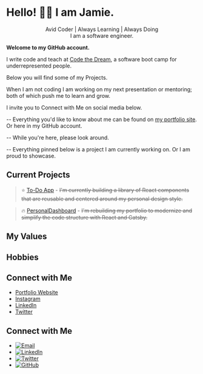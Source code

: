 <!-- Add a header or banner here. -->

# Hello! 👋🏻 I am Jamie.

<center>Avid Coder | Always Learning | Always Doing</center>

<center>I am a software engineer.</center>

**Welcome to my GitHub account.**

I write code and teach at [Code the Dream](https://codethedream.org/), a software boot camp for underrepresented people.

Below you will find some of my Projects.

When I am not coding I am working on my next presentation or mentoring; both of which push me to learn and grow.

I invite you to Connect with Me on social media below.

<!--
Icons I'm interested in:
💻
👨‍💻
  -->

<!-- I am a problem solver, a life-long student of technology, and an avid coder. -->

-- Everything you'd like to know about me can be found on [my portfolio site](http://jamiebort.com/). Or here in my GitHub account.

-- While you're here, please look around.

-- Everything pinned below is a project I am currently working on. Or I am proud to showcase.

<!-- <center>Always learning | Always doing</center> -->

## Current Projects

> ⭐️ [To-Do App](https://github.com/JamieBort/To-Do-App) - ~~I'm currently building a library of React components that are reusable and centered around my personal design style.~~

> 🔥 [PersonalDashboard](https://github.com/JamieBort/PersonalDashboard) - ~~I'm rebuilding my portfolio to modernize and simplify the code structure with React and Gatsby.~~

## My Values

<!-- 🧠 Thoughtful & Inclusive Development <br/>
🖤 Authentic Expression <br/>
💡 Mindset of Learning & Curiosity <br/>
🙌 Teamwork & Communication -->

## Hobbies

<!-- ☕️ Espresso Enthusiast <br/>
☁️ Cozy Gamer </br>
🧗🏼 Rock Climber </br>
🧘🏼‍♀️ Yoga lover -->

## Connect with Me

- [Portfolio Website]() <br/>
- [Instagram]() <br/>
- [LinkedIn]() <br/>
- [Twitter]() <br/>

## Connect with Me

- <a href="mailto:avinash.lalith97@gmail.com" target="_blank"><img src="https://img.shields.io/badge/-Gmail-c14438?style=flat-square&logo=Gmail&logoColor=white" alt="Email"></a>
- <a href="https://www.linkedin.com/in/lalithavinash987" target="_blank"><img src="https://img.shields.io/badge/LinkedIn-%230077B5.svg?&style=flat-square&logo=linkedin&logoColor=white" alt="LinkedIn"></a>
- <a href="https://twitter.com/alycolumbus" target="_blank"><img src="https://img.shields.io/badge/-Twitter-1ca0f1?style=flat-square&labelColor=1ca0f1&logo=twitter&logoColor=white" alt="Twitter"></a>
- <a href="https://github.com/avinash987/" target="_blank"><img src="https://img.shields.io/badge/-GitHub-181717?style=flat-square&logo=github" alt="GitHub"></a>
